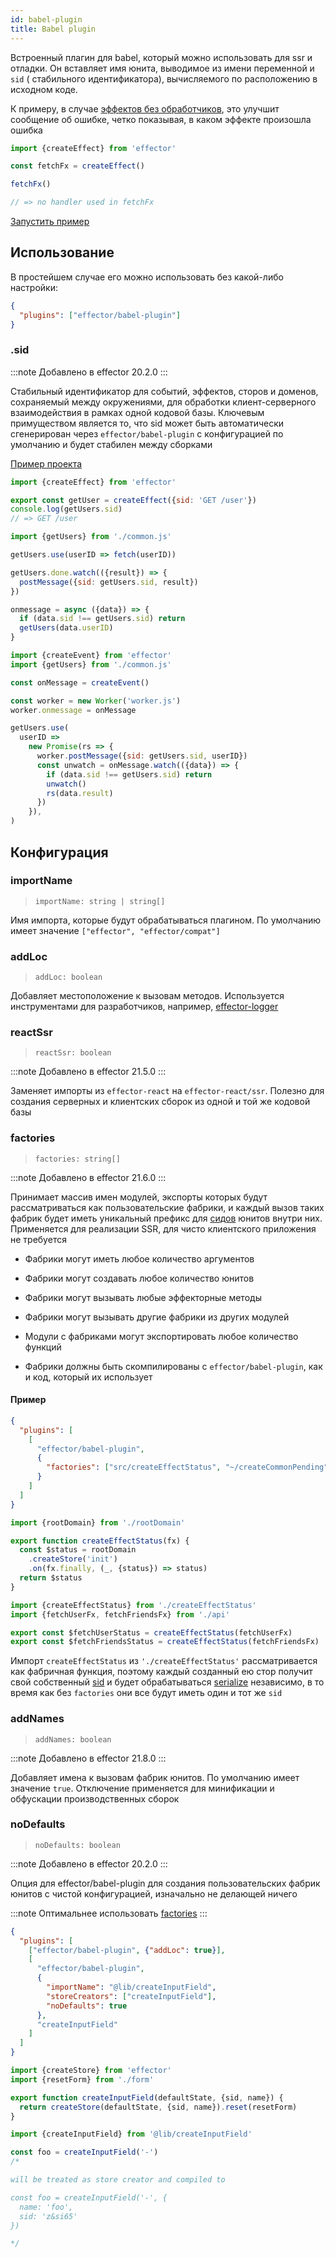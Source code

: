 ```yaml
---
id: babel-plugin
title: Babel plugin
---
```


Встроенный плагин для babel, который можно использовать для ssr и отладки. Он вставляет имя юнита, выводимое из имени переменной и `sid` ( стабильного идентификатора), вычисляемого по расположению в исходном коде.

К примеру, в случае [эффектов без обработчиков](./Effect.md#usehandler), это улучшит сообщение об ошибке, четко показывая, в каком эффекте произошла ошибка

```js
import {createEffect} from 'effector'

const fetchFx = createEffect()

fetchFx()

// => no handler used in fetchFx
```

[Запустить пример](https://share.effector.dev/Yb8vQ1Ly)

## Использование

В простейшем случае его можно использовать без какой-либо настройки:

```json title=".babelrc"
{
  "plugins": ["effector/babel-plugin"]
}
```

### .sid

:::note
Добавлено в effector 20.2.0
:::

Стабильный идентификатор для событий, эффектов, сторов и доменов, сохраняемый между окружениями, для обработки клиент-серверного взаимодействия в рамках одной кодовой базы.
Ключевым примуществом является то, что sid может быть автоматически сгенерирован через `effector/babel-plugin` с конфигурацией по умолчанию и будет стабилен между сборками

[Пример проекта](https://github.com/effector/effector/tree/master/examples/worker-rpc)

```js title="common.js"
import {createEffect} from 'effector'

export const getUser = createEffect({sid: 'GET /user'})
console.log(getUsers.sid)
// => GET /user
```

```js title="worker.js"
import {getUsers} from './common.js'

getUsers.use(userID => fetch(userID))

getUsers.done.watch(({result}) => {
  postMessage({sid: getUsers.sid, result})
})

onmessage = async ({data}) => {
  if (data.sid !== getUsers.sid) return
  getUsers(data.userID)
}
```

```js title="client.js"
import {createEvent} from 'effector'
import {getUsers} from './common.js'

const onMessage = createEvent()

const worker = new Worker('worker.js')
worker.onmessage = onMessage

getUsers.use(
  userID =>
    new Promise(rs => {
      worker.postMessage({sid: getUsers.sid, userID})
      const unwatch = onMessage.watch(({data}) => {
        if (data.sid !== getUsers.sid) return
        unwatch()
        rs(data.result)
      })
    }),
)
```

## Конфигурация

### importName

> `importName: string | string[]`

Имя импорта, которые будут обрабатываться плагином. По умолчанию имеет значение `["effector", "effector/compat"]`

### addLoc

> `addLoc: boolean`

Добавляет местоположение к вызовам методов. Используется инструментами для разработчиков, например, [effector-logger](https://github.com/effector/logger)

### reactSsr

> `reactSsr: boolean`

:::note
Добавлено в effector 21.5.0
:::

Заменяет импорты из `effector-react` на `effector-react/ssr`. Полезно для создания серверных и клиентских сборок из одной и той же кодовой базы

### factories

> `factories: string[]`

:::note
Добавлено в effector 21.6.0
:::

Принимает массив имен модулей, экспорты которых будут рассматриваться как пользовательские фабрики, и каждый вызов таких фабрик будет иметь уникальный префикс для [сидов](./babel-plugin.md#sid) юнитов внутри них. Применяется для реализации SSR, для чисто клиентского приложения не требуется

- Фабрики могут иметь любое количество аргументов

- Фабрики могут создавать любое количество юнитов

- Фабрики могут вызывать любые эффекторные методы

- Фабрики могут вызывать другие фабрики из других модулей

- Модули с фабриками могут экспортировать любое количество функций

- Фабрики должны быть скомпилированы с `effector/babel-plugin`, как и код, который их использует

#### Пример

```json title=".babelrc"
{
  "plugins": [
    [
      "effector/babel-plugin",
      {
        "factories": ["src/createEffectStatus", "~/createCommonPending"]
      }
    ]
  ]
}
```

```js title="./src/createEffectStatus.js"
import {rootDomain} from './rootDomain'

export function createEffectStatus(fx) {
  const $status = rootDomain
    .createStore('init')
    .on(fx.finally, (_, {status}) => status)
  return $status
}
```

```js title="./src/statuses.js"
import {createEffectStatus} from './createEffectStatus'
import {fetchUserFx, fetchFriendsFx} from './api'

export const $fetchUserStatus = createEffectStatus(fetchUserFx)
export const $fetchFriendsStatus = createEffectStatus(fetchFriendsFx)
```

Импорт `createEffectStatus` из `'./createEffectStatus'` рассматривается как фабричная функция, поэтому каждый созданный ею стор получит свой собственный [sid](./babel-plugin.md#sid) и будет обрабатываться [serialize](./serialize.md) независимо, в то время как без `factories` они все будут иметь один и тот же `sid`

### addNames

> `addNames: boolean`

:::note
Добавлено в effector 21.8.0
:::

Добавляет имена к вызовам фабрик юнитов. По умолчанию имеет значение `true`. Отключение применяется для минификации и обфускации производственных сборок

### noDefaults

> `noDefaults: boolean`

:::note
Добавлено в effector 20.2.0
:::

Опция для effector/babel-plugin для создания пользовательских фабрик юнитов с чистой конфигурацией, изначально не делающей ничего

:::note
Оптимальнее использовать [factories](#factories)
:::

```json title=".babelrc"
{
  "plugins": [
    ["effector/babel-plugin", {"addLoc": true}],
    [
      "effector/babel-plugin",
      {
        "importName": "@lib/createInputField",
        "storeCreators": ["createInputField"],
        "noDefaults": true
      },
      "createInputField"
    ]
  ]
}
```

```js title="@lib/createInputField.js"
import {createStore} from 'effector'
import {resetForm} from './form'

export function createInputField(defaultState, {sid, name}) {
  return createStore(defaultState, {sid, name}).reset(resetForm)
}
```

```js title="src/state.js"
import {createInputField} from '@lib/createInputField'

const foo = createInputField('-')
/*

will be treated as store creator and compiled to

const foo = createInputField('-', {
  name: 'foo',
  sid: 'z&si65'
})

*/
```
